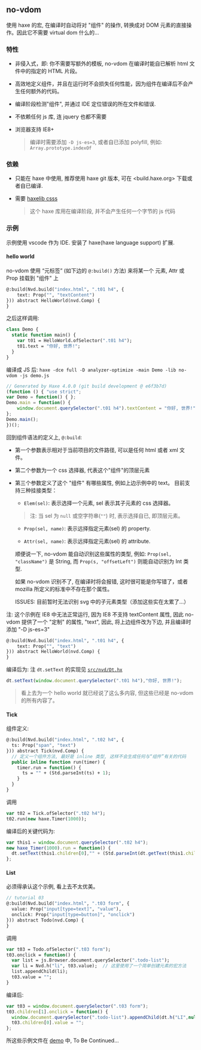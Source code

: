 no-vdom
--------

使用 haxe 的宏, 在编译时自动将对 "组件" 的操作, 转换成对 DOM 元素的直接操作。因此它不需要 virtual dom 什么的...

### 特性

* 非侵入式，即: 你不需要写额外的模板, no-vdom 在编译时能自已解析 html 文件中的指定的 HTML 片段。

* 高效地定义组件，并且在运行时不会损失任何性能，因为组件在编译后不会产生任何额外的代码。

* 编译阶段检测"组件", 并通过 IDE 定位错误的所在文件和错误.

* 不依赖任何 js 库, 连 jquery 也都不需要

* 浏览器支持 IE8+

  > 编译时需要添加 `-D js-es=3`, 或者自已添加 polyfill, 例如: `Array.prototype.indexOf`

### 依赖

* 只能在 haxe 中使用, 推荐使用 haxe git 版本, 可在 <build.haxe.org> 下载或者自已编译.

* 需要 [haxelib csss](https://github.com/R32/css-selector)

  > 这个 haxe 库用在编译阶段, 并不会产生任何一个字节的 js 代码

### 示例

示例使用 vscode 作为 IDE. 安装了 haxe(haxe language support) 扩展.

#### hello world

no-vdom 使用 “元标签” (如下边的 `@:build()` 方法) 来将某一个 元素, Attr 或 Prop 挂载到 "组件" 上

```hx
@:build(Nvd.build("index.html", ".t01 h4", {
	text: Prop("", "textContent")
})) abstract HelloWorld(nvd.Comp) {
}
```

之后这样调用:

```hx
class Demo {
  static function main() {
    var t01 = HelloWorld.ofSelector(".t01 h4");
    t01.text = "你好, 世界!";
  }
}
```

编译成 JS 后: `haxe -dce full -D analyzer-optimize -main Demo -lib no-vdom -js demo.js`

```js
// Generated by Haxe 4.0.0 (git build development @ e6f3b7d)
(function () { "use strict";
var Demo = function() { };
Demo.main = function() {
	window.document.querySelector(".t01 h4").textContent = "你好, 世界!";
};
Demo.main();
})();
```

回到组件语法的定义上, `@:build`:

* 第一个参数表示相对于当前项目的文件路径, 可以是任何 html 或者 xml 文件。

* 第二个参数为一个 css 选择器, 代表这个"组件"的顶层元素

* 第三个参数定义了这个 "组件" 有哪些属性, 例如上边示例中的 text。 目前支持三种挂接类型：

  - `Elem(sel)`: 表示选择一个元素, sel 表示其子元素的 css 选择器。

  > 注: 当 sel 为 `null` 或空字符串(`""`) 时, 表示选择自已, 即顶层元素。

  - `Prop(sel, name)`: 表示远择指定元素(sel) 的 property.

  - `Attr(sel, name)`: 表示远择指定元素(sel) 的 attribute.

  顺便说一下, no-vdom 能自动识别这些属性的类型, 例如: `Prop(sel, "className")` 是 String, 而 `Prop(s, "offsetLeft")` 则能自动识别为 Int 类型.

  如果 no-vdom 识别不了, 在编译时将会报错, 这时很可能是你写错了，或者 mozilla 所定义的标准中不存在那个属性。

  ISSUES: 目前暂时无法识别 svg 中的子元素类型（添加这些实在太累了...）


注: 这个示例在 IE8 中无法正常运行, 因为 IE8 不支持 textContent 属性, 因此 no-vdom 提供了一个 "定制" 的属性, "text",
因此, 将上边组件改为下边, 并且编译时添加 "-D js-es=3"

```hx
@:build(Nvd.build("index.html", ".t01 h4", {
	text: Prop("", "text")
})) abstract HelloWorld(nvd.Comp) {
}
```

编译后为: 注 `dt.setText` 的实现见 [`src/nvd/Dt.hx`](src/nvd/Dt.hx?ts=4#L=77)

```js
dt.setText(window.document.querySelector(".t01 h4"),"你好, 世界!");
```

> 看上去为一个 hello world 就已经说了这么多内容, 但这些已经是 no-vdom 的所有内容了。

#### Tick

组件定义:

```hx
@:build(Nvd.build("index.html", ".t02 h4", {
  ts: Prop("span", "text")
})) abstract Tick(nvd.Comp) {
  // 定义一个组件方法, 最好是 inline 类型, 这样不会生成任何与“组件”有关的代码
  public inline function run(timer) {
    timer.run = function() {
      ts = "" + (Std.parseInt(ts) + 1);
    }
  }
}
```

调用

```hx
var t02 = Tick.ofSelector(".t02 h4");
t02.run(new haxe.Timer(1000));
```

编译后的关键代码为:

```js
var this1 = window.document.querySelector(".t02 h4");
new haxe_Timer(1000).run = function() {
  dt.setText(this1.children[0],"" + (Std.parseInt(dt.getText(this1.children[0])) + 1));
};
```

#### List

必须得承认这个示例, 看上去不太优美。

```hx
// tutorial 03
@:build(Nvd.build("index.html", ".t03 form", {
  value: Prop("input[type=text]", "value"),
  onclick: Prop("input[type=button]", "onclick")
})) abstract Todo(nvd.Comp) {
}
```

调用

```hx
var t03 = Todo.ofSelector(".t03 form");
t03.onclick = function() {
  var list = js.Browser.document.querySelector(".todo-list");
  var li = Nvd.h("li", t03.value);  // 这里使用了一个简单创建元素的宏方法
  list.appendChild(li);
  t03.value = "";
}
```

编译后:

```js
var t03 = window.document.querySelector(".t03 form");
t03.children[1].onclick = function() {
  window.document.querySelector(".todo-list").appendChild(dt.h("LI",null,null,t03.children[0].value));
  t03.children[0].value = "";
};
```

所这些示例文件在 [demo](demo/Demo.hx) 中, To Be Continued...
